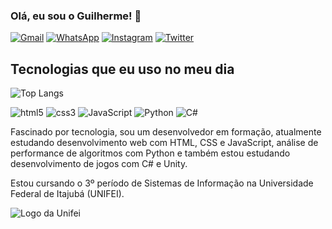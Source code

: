 ### Olá, eu sou o Guilherme! 👋

[![Gmail](https://img.shields.io/badge/Gmail-D14836?style=for-the-badge&logo=gmail&logoColor=white)](mailto:cezarguilherme81@gmail.com)
[![WhatsApp](https://img.shields.io/badge/WhatsApp-25D366?style=for-the-badge&logo=whatsapp&logoColor=white)](https://wa.me/35999638484)
[![Instagram](https://img.shields.io/badge/Instagram-E4405F?style=for-the-badge&logo=instagram&logoColor=white)](https://www.instagram.com/guiijelmito/)
[![Twitter](https://img.shields.io/badge/Twitter-1DA1F2?style=for-the-badge&logo=twitter&logoColor=white)](https://twitter.com/guiijelme)

## Tecnologias que eu uso no meu dia
![Top Langs](https://github-readme-stats.vercel.app/api/top-langs/?username=guiijelmito&layout=compact&theme=dracula)
<div style="display: inline_block">
    <img allign="center" alt="html5"src="https://img.shields.io/badge/HTML5-E34F26?style=for-the-badge&logo=html5&logoColor=white">
    <img allign="center" alt="css3"src="https://img.shields.io/badge/CSS3-1572B6?style=for-the-badge&logo=css3&logoColor=white">
    <img allign="center" alt="JavaScript" src="https://img.shields.io/badge/JavaScript-F7DF1E?style=for-the-badge&logo=javascript&logoColor=black">
    <img allign="center" alt="Python" src="https://img.shields.io/badge/Python-3776AB?style=for-the-badge&logo=python&logoColor=white">
    <img aliign="center" alt="C#" src="https://img.shields.io/badge/C%23-239120?style=for-the-badge&logo=c-sharp&logoColor=white">
</div>

Fascinado por tecnologia, sou um desenvolvedor em formação, atualmente estudando desenvolvimento web com HTML, CSS e JavaScript, análise de performance de algoritmos com Python e também estou estudando desenvolvimento de jogos com C# e Unity.

Estou cursando o 3º período de Sistemas de Informação na Universidade Federal de Itajubá (UNIFEI). 

<img alt="Logo da Unifei" src='https://portalpadrao.ufma.br/ineof/imagens/logo-unifei-oficial.png/@@images/image.png'>

